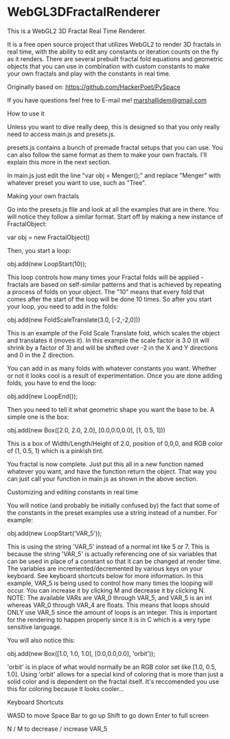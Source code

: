 # WebGL3DFractalRenderer
This is a WebGL2 3D Fractal Real Time Renderer.

It is a free open source project that utilizes WebGL2 to render 3D fractals in real time, with the ability to edit any constants or iteration counts on the fly as it renders. There are several prebuilt fractal fold equations and geometric objects that you can use in combination with custom constants to make your own fractals and play with the constants in real time.

Originally based on: https://github.com/HackerPoet/PySpace

If you have questions feel free to E-mail me! marshalljdem@gmail.com

How to use it

Unless you want to dive really deep, this is designed so that you only really need to access main.js and presets.js.

presets.js contains a bunch of premade fractal setups that you can use. You can also follow the same format as them to make your own fractals. I'll explain this more in the next section.

In main.js just edit the line "var obj = Menger();" and replace "Menger" with whatever preset you want to use, such as "Tree".

Making your own fractals

Go into the presets.js file and look at all the examples that are in there. You will notice they follow a similar format. Start off by making a new instance of FractalObject:

  var obj = new FractalObject()
  
Then, you start a loop:

  obj.add(new LoopStart(10));

This loop controls how many times your Fractal folds will be applied - fractals are based on self-similar patterns and that is achieved by repeating a process of folds on your object. The "10" means that every fold that comes after the start of the loop will be done 10 times. So after you start your loop, you need to add in the folds:

  obj.add(new FoldScaleTranslate(3.0, [-2,-2,0]))

This is an example of the Fold Scale Translate fold, which scales the object and translates it (moves it). In this example the scale factor is 3.0 (it will shrink by a factor of 3) and will be shifted over -2 in the X and Y directions and 0 in the Z direction.

You can add in as many folds with whatever constants you want. Whether or not it looks cool is a result of experimentation. Once you are done adding folds, you have to end the loop:

  obj.add(new LoopEnd());
 
Then you need to tell it what geometric shape you want the base to be. A simple one is the box:

  obj.add(new Box([2.0, 2.0, 2.0], [0.0,0.0,0.0], [1, 0.5, 1]))
 
This is a box of Width/Length/Height of 2.0, position of 0,0,0, and RGB color of (1, 0.5, 1) which is a pinkish tint.

You fractal is now complete. Just put this all in a new function named whatever you want, and have the function return the object. That way you can just call your function in main.js as shown in the above section.

Customizing and editing constants in real time

You will notice (and probably be initially confused by) the fact that some of the constants in the preset examples use a string instead of a number. For example: 

  obj.add(new LoopStart('VAR_5'));

This is using the string 'VAR_5' instead of a normal int like 5 or 7. This is because the string 'VAR_5' is actually referencing one of six variables that can be used in place of a constant so that it can be changed at render time. The variables are incremented/decremented by various keys on your keyboard. See keyboard shortcuts below for more information. In this example, VAR_5 is being used to control how many times the looping will occur. You can increase it by clicking M and decrease it by clicking N. NOTE: The available VARs are VAR_0 through VAR_5, and VAR_5 is an int whereas VAR_0 through VAR_4 are floats. This means that loops should ONLY use VAR_5 since the amount of loops is an integer. This is important for the rendering to happen properly since it is in C which is a very type sensitive language.

You will also notice this:


  obj.add(new Box([1.0, 1.0, 1.0], [0.0,0.0,0.0], 'orbit'));

'orbit' is in place of what would normally be an RGB color set like [1.0, 0.5, 1.0]. Using 'orbit' allows for a special kind of coloring that is more than just a solid color and is dependent on the fractal itself. It's reccomended you use this for coloring because it looks cooler...

Keyboard Shortcuts

WASD to move
Space Bar to go up
Shift to go down
Enter to full screen

N / M to decrease / increase VAR_5
